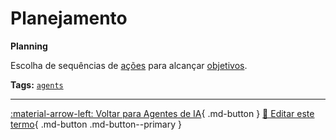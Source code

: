 # Planejamento

**Planning**

Escolha de sequências de [ações](../agentes-ia/acoes.md) para alcançar [objetivos](../agentes-ia/objetivo.md).


**Tags:** [`agents`](../tags.md#agents)

---

[:material-arrow-left: Voltar para Agentes de IA](index.md){ .md-button }
[📝 Editar este termo](https://github.com/seu-usuario/glossario-ia/edit/main/glossario.yaml){ .md-button .md-button--primary }

